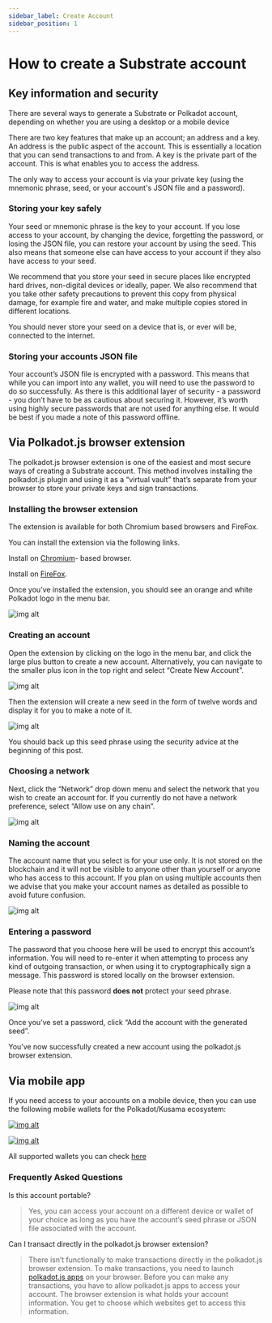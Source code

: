 ```yaml
---
sidebar_label: Create Account
sidebar_position: 1
---
```


# How to create a Substrate account

## Key information and security

There are several ways to generate a Substrate or Polkadot account, depending on whether you are using a desktop or a mobile device

There are two key features that make up an account; an address and a key. An address is the public aspect of the account. This is essentially a location that you can send transactions to and from. A key is the private part of the account. This is what enables you to access the address.

The only way to access your account is via your private key (using the mnemonic phrase, seed, or your account's JSON file and a password). 

### Storing your key safely

Your seed or mnemonic phrase is the key to your account. If you lose access to your account, by changing the device, forgetting the password, or losing the JSON file, you can restore your account by using the seed. This also means that someone else can have access to your account if they also have access to your seed.

We recommend that you store your seed in secure places like encrypted hard drives, non-digital devices or ideally, paper. We also recommend that you take other safety precautions to prevent this copy from physical damage, for example fire and water, and make multiple copies stored in different locations.

You should never store your seed on a device that is, or ever will be, connected to the internet.

### Storing your accounts JSON file

Your account’s JSON file is encrypted with a password. This means that while you can import into any wallet, you will need to use the password to do so successfully. As there is this additional layer of security - a password - you don’t have to be as cautious about securing it. However, it’s worth using highly secure passwords that are not used for anything else. It would be best if you made a note of this password offline.


## Via Polkadot.js browser extension

The polkadot.js browser extension is one of the easiest and most secure ways of creating a Substrate account. This method involves installing the polkadot.js plugin and using it as a “virtual vault” that’s separate from your browser to store your private keys and sign transactions.

### Installing the browser extension

The extension is available for both Chromium based browsers and FireFox.

You can install the extension via the following links.

Install on [Chromium](https://chrome.google.com/webstore/detail/polkadot%7Bjs%7D-extension/mopnmbcafieddcagagdcbnhejhlodfdd?hl=en)- based browser.

Install on [FireFox](https://addons.mozilla.org/en-US/firefox/addon/polkadot-js-extension).

Once you’ve installed the extension, you should see an orange and white Polkadot logo in the menu bar.

![img alt](./img/create-account-1.png)

### Creating an account

Open the extension by clicking on the logo in the menu bar, and click the large plus button to create a new account. Alternatively, you can navigate to the smaller plus icon in the top right and select “Create New Account”.

![img alt](./img/create-account-2.png)

Then the extension will create a new seed in the form of twelve words and display it for you to make a note of it.

![img alt](./img/create-account-3_.png)

You should back up this seed phrase using the security advice at the beginning of this post.

### Choosing a network

Next, click the “Network” drop down menu and select the network that you wish to create an account for. If you currently do not have a network preference, select “Allow use on any chain”.

![img alt](./img/create-account-3.png)

### Naming the account

The account name that you select is for your use only. It is not stored on the blockchain and it will not be visible to anyone other than yourself or anyone who has access to this account. If you plan on using multiple accounts then we advise that you make your account names as detailed as possible to avoid future confusion.

![img alt](./img/create-account-4.png)

### Entering a password

The password that you choose here will be used to encrypt this account’s information. You will need to re-enter it when attempting to process any kind of outgoing transaction, or when using it to cryptographically sign a message. This password is stored locally on the browser extension.

Please note that this password **does not** protect your seed phrase.

![img alt](./img/create-account-5.png)

Once you’ve set a password, click “Add the account with the generated seed”.

You’ve now successfully created a new account using the polkadot.js browser extension.


## Via mobile app

If you need access to your accounts on a mobile device, then you can use the following mobile wallets for the Polkadot/Kusama ecosystem:

[![img alt](./img/nova-logo.png)](https://novawallet.io/)

[![img alt](./img/subwallet-logo.png)](https://subwallet.app/)

All supported wallets you can check [here](https://wiki.polkadot.network/docs/build-wallets)

### Frequently Asked Questions

Is this account portable?

> Yes, you can access your account on a different device or wallet of your choice as long as you have the account’s seed
> phrase or JSON file associated with the account.

Can I transact directly in the polkadot.js browser extension?

> There isn’t functionally to make transactions directly in the polkadot.js browser extension. To make transactions, you need to launch [polkadot.js apps](https://polkadot.js.org/apps/#/explorer) on your
> browser. Before you can make any transactions, you have to allow polkadot.js
> apps to access your account. The browser extension is what holds your account information. You get to choose which
> websites get to access this information.
